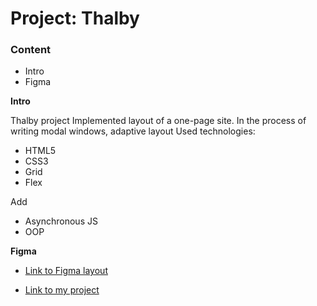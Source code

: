 # Project: Thalby

### Content

- Intro
- Figma

**Intro**

Thalby project
Implemented layout of a one-page site.
In the process of writing modal windows, adaptive layout
Used technologies:

- HTML5
- CSS3
- Grid
- Flex

Add

- Asynchronous JS
- OOP

**Figma**

- [Link to Figma layout](https://www.figma.com/file/SZpllQvIuUE27P2s8pbRJQ/Thalby?type=design&node-id=1-2&t=j3TFsvALE7IAIbs0-0)

- [Link to my project]()
